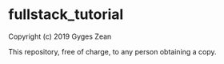 # fullstack_tutorial

Copyright (c) 2019 Gyges Zean

This repository, free of charge, to any person obtaining a copy.

